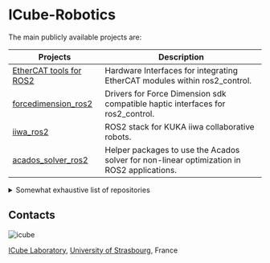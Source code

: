 # ICube-Robotics


The main publicly available projects are:

| **Projects**                                                                      | **Description**                                                                            |
| --------------------------------------------------------------------------------- | ------------------------------------------------------------------------------------------ |
| [ EtherCAT tools for ROS2  ](ethercat_driver_ros2.md  )                           | Hardware Interfaces for integrating EtherCAT modules within ros2_control.                  |
| [ forcedimension_ros2  ](https://github.com/ICube-Robotics/forcedimension_ros2  ) | Drivers for Force Dimension sdk compatible haptic interfaces for ros2_control.             |
| [ iiwa_ros2 ](https://github.com/ICube-Robotics/iiwa_ros2 )                       | ROS2 stack for KUKA iiwa collaborative robots.                                             |
| [ acados_solver_ros2 ](acados_solver_ros2.md)                                     | Helper packages to use the Acados solver for non-linear optimization in ROS2 applications. |


<details>
<summary> Somewhat exhaustive list of repositories </summary>
<br />

- Vendor packages:

| **Repos**                                                                   | **Description**                                                                                                                   |
| --------------------------------------------------------------------------- | --------------------------------------------------------------------------------------------------------------------------------- |
| [ acados_vendor_ros2](https://github.com/ICube-Robotics/acados_vendor_ros2) | Vendored package for the [Acados](https://github.com/acados/acados) non-linear  optimization framework.                           |
| [ mosek_vendor_ros2 ](https://github.com/ICube-Robotics/mosek_vendor_ros2 ) | Vendored package for the [MOSEK](https://www.mosek.com/) optimization framework.                                                  | ) |
| [ fd_sdk_vendor](https://github.com/ICube-Robotics/fd_sdk_vendor)           | Vendored package for the [Force dimension](https://www.mosek.com/) SDK used to control their haptic interfaces (e.g., Omega 3/6). | ) |
| [ soem_vendor_ros2](https://github.com/ICube-Robotics/soem_vendor_ros2)     | Vendored package for the Simple Open Source EtherCAT Master (SOEM) ethercat master library.                                       |

- Hardware-related ROS2 packages:

| **Projects**                                                                      | **Description**                                                                |
| --------------------------------------------------------------------------------- | ------------------------------------------------------------------------------ |
| [ ethercat_driver_ros2  ](ethercat_driver_ros2.md  )                              | Hardware Interfaces for integrating EtherCAT modules within ros2_control.      |
| [ forcedimension_ros2  ](https://github.com/ICube-Robotics/forcedimension_ros2  ) | Drivers for Force Dimension sdk compatible haptic interfaces for ros2_control. |
| [ hk1d_ros2 ](https://github.com/ICube-Robotics/hk1d_ros2 )                       | ROS2 stack to use a 1-Dof haptic kit used at the ICube laboratory.             |
| [ iiwa_ros2 ](https://github.com/ICube-Robotics/iiwa_ros2 )                       | ROS2 stack for KUKA iiwa collaborative robots.                                 |
| [ mrv1a_ros2 ](https://github.com/ICube-Robotics/mrv1a_ros2 )                     | Robot driver for the Mitsubishi RV1A robotic manipulator.                      |
| [ ndisys_ros2 ](https://github.com/ICube-Robotics/ndisys_ros2 )                   | Driver for ros2_control for communication with NDI measurement systems.        |
| [ astra_ros2 ](https://github.com/ICube-Robotics/ndisys_ros2 )                    | Orbbec Astra RGBD driver for ros2.                                             |

- Educational packages:

| **Projects**                                                                  | **Description**                                                              |
| ----------------------------------------------------------------------------- | ---------------------------------------------------------------------------- |
| [ scara_tutorial_ros2](https://github.com/ICube-Robotics/scara_tutorial_ros2) | Tutorial for building and controlling a scara type robot using ros2_control. |


- Misc. projects:

| **Projects**                                                                | **Description**                                                                            |
| --------------------------------------------------------------------------- | ------------------------------------------------------------------------------------------ |
| [ acados_solver_ros2](https://github.com/ICube-Robotics/acados_vendor_ros2) | Helper packages to use the Acados solver for non-linear optimization in ROS2 applications. |
| [ pytroller](https://github.com/ICube-Robotics/pytroller)                   | Python controller for ros2_control .                                                       |


</details>


## Contacts ##
![icube](https://icube.unistra.fr/fileadmin/templates/DUN/icube/images/logo.png)

[ICube Laboratory](https://icube.unistra.fr), [University of Strasbourg](https://www.unistra.fr/), France
